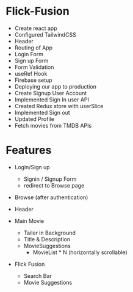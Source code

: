 # Flick-Fusion

- Create react app
- Configured TailwindCSS
- Header
- Routing of App
- Login Form
- Sign up Form
- Form Validation
- useRef Hook
- Firebase setup
- Deploying our app to production
- Create Signup User Account
- Implemented Sign In user API
- Created Redux store with userSlice
- Implemented Sign out
- Updated Profile
- Fetch movies from TMDB APIs

# Features

- Login/Sign up

  - Signin / Signup Form
  - redirect to Browse page

- Browse (after authentication)
- Header
- Main Movie

  - Tailer in Background
  - Title & Description
  - MovieSuggestions
    - MovieList \* N (horizontally scrollable)

- Flick Fusion
  - Search Bar
  - Movie Suggestions
